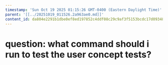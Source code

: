 ```yaml
---
timestamp: 'Sun Oct 19 2025 01:15:26 GMT-0400 (Eastern Daylight Time)'
parent: '[[../20251019_011526.2a963ae0.md]]'
content_id: da804e2291b1dbe0ef8ed197852c4ddf08c29c9af3f5153bcdc17d093485166d
---
```


# question: what command should i run to test the user concept tests?
